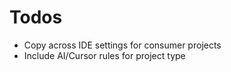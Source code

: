 # Todos

- Copy across IDE settings for consumer projects
- Include AI/Cursor rules for project type
